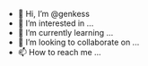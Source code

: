 - 👋 Hi, I’m @genkess
- 👀 I’m interested in ...
- 🌱 I’m currently learning ...
- 💞️ I’m looking to collaborate on ...
- 📫 How to reach me ...

<!---
genkess/genkess is a ✨ special ✨ repository because its `README.md` (this file) appears on your GitHub profile.
You can click the Preview link to take a look at your changes.
--->
